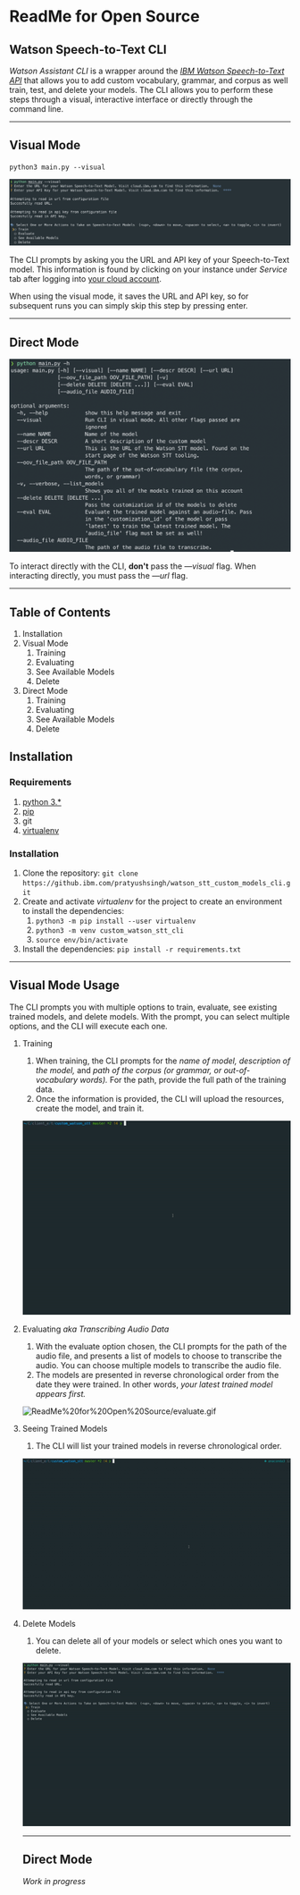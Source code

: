 # ReadMe for Open Source
## Watson Speech-to-Text CLI

*Watson Assistant CLI* is a wrapper around the *[IBM Watson Speech-to-Text API](https://cloud.ibm.com/apidocs/speech-to-text/speech-to-text#create-a-custom-language-model)* that allows you to add custom vocabulary, grammar, and corpus as well train, test, and delete your models. The CLI allows you to perform these steps through a visual, interactive interface or directly through the command line. 

---

## Visual Mode

    python3 main.py --visual

![ReadMe%20for%20Open%20Source/main_menu.png](ReadMe%20for%20Open%20Source/main_menu.png)

The CLI prompts by asking you the URL and API key of your Speech-to-Text model. This information is found by clicking on your instance under *Service* tab after logging into [your cloud account](http://cloud.ibm.com). 

When using the visual mode, it saves the URL and API key, so for subsequent runs you can simply skip this step by pressing enter.

---

## Direct Mode

![ReadMe%20for%20Open%20Source/direct.png](ReadMe%20for%20Open%20Source/direct.png)

To interact directly with the CLI, **don't** pass the *—visual*  flag. When interacting directly, you must pass the *—url* flag.

---

## Table of Contents

1. Installation 
2. Visual Mode
    1. Training
    2. Evaluating
    3. See Available Models
    4. Delete
3. Direct Mode 
    1. Training
    2. Evaluating
    3. See Available Models
    4. Delete

## Installation

### Requirements

1. [python 3.*](https://realpython.com/installing-python/)
2. [pip](https://pip.pypa.io/en/stable/installing/) 
3. git 
4. [virtualenv](https://packaging.python.org/guides/installing-using-pip-and-virtual-environments/)

### Installation

1. Clone the repository: `git clone https://github.ibm.com/pratyushsingh/watson_stt_custom_models_cli.git`
2. Create and activate *virtualenv* for the project to create an environment to install the dependencies:
    1. `python3 -m pip install --user virtualenv`
    2. `python3 -m venv custom_watson_stt_cli`
    3. `source env/bin/activate`
3. Install the dependencies: `pip install -r requirements.txt`

---

## Visual Mode Usage

The CLI prompts you with multiple options to train, evaluate, see existing trained models, and delete models. With the prompt, you can select multiple options, and the CLI will execute each one.

1. Training 
    1. When training, the CLI prompts for the *name of model, description of the model,* and *path of the corpus (or grammar, or out-of-vocabulary words).* For the path, provide the full path of the training data.
    2. Once the information is provided, the CLI will upload the resources, create the model, and train it.

    ![ReadMe%20for%20Open%20Source/training_final.gif](ReadMe%20for%20Open%20Source/training_final.gif)

2. Evaluating *aka Transcribing Audio Data*
    1. With the evaluate option chosen, the CLI prompts for the path of the audio file, and presents a list of models to choose to transcribe the audio. You can choose multiple models to transcribe the audio file. 
    2. The models are presented in reverse chronological order from the date they were trained. In other words, *your latest trained model appears first.*

    ![ReadMe%20for%20Open%20Source/evaluate.gif](ReadMe%20for%20Open%20Source/evaluate.gif)

3. Seeing Trained Models 
    1. The CLI will list your trained models in reverse chronological order.

    ![ReadMe%20for%20Open%20Source/seeing_trained_models.gif](ReadMe%20for%20Open%20Source/seeing_trained_models.gif)

4. Delete Models
    1. You can delete all of your models or select which ones you want to delete.

    ![ReadMe%20for%20Open%20Source/delete.gif](ReadMe%20for%20Open%20Source/delete.gif)

    ---

    ## Direct Mode

    *Work in progress*
